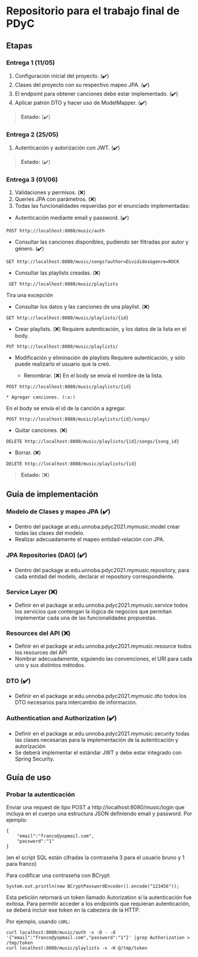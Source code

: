 # Repositorio para el trabajo final de PDyC

## Etapas

### Entrega 1 (11/05)

1. Configuración inicial del proyecto. (:heavy_check_mark:)
2. Clases del proyecto con su respectivo mapeo JPA. (:heavy_check_mark:)
3. El endpoint para obtener canciones debe estar implementado. (:heavy_check_mark:)
4. Aplicar patrón DTO y hacer uso de ModelMapper. (:heavy_check_mark:)

> **Estado:** (:heavy_check_mark:)

### Entrega 2 (25/05)

1. Autenticación y autorización con JWT. (:heavy_check_mark:)

> **Estado:** (:heavy_check_mark:)

### Entrega 3 (01/06)

1. Validaciones y permisos. (:x:)
2. Queries JPA con parámetros. (:x:)
3. Todas las funcionalidades requeridas por el enunciado implementadas:

* Autenticación mediante email y password. (:heavy_check_mark:)

```POST http://localhost:8080/music/auth```

* Consultar las canciones disponibles, pudiendo ser filtradas por autor y
género. (:heavy_check_mark:)

```GET http://localhost:8080/music/songs?author=Divididos&genre=ROCK```

* Consultar las playlists creadas. (:x:)

``` GET http://localhost:8080/music/playlists```

Tira una excepción

* Consultar los datos y las canciones de una playlist. (:x:)

```GET http://localhost:8080/music/playlists/{id}```

* Crear playlists. (:x:)
Requiere autenticación, y los datos de la lista en el body.

```PUT http://localhost:8080/music/playlists/```

* Modificación y eliminación de playlists
Requiere autenticación, y sólo puede realizarlo el usuario que la creó.

    * Renombrar. (:x:)
En el body se envía el nombre de la lista.

```POST http://localhost:8080/music/playlists/{id}```

    * Agregar canciones. (:x:)
En el body se envía el id de la canción a agregar.

```POST http://localhost:8080/music/playlists/{id}/songs/```

* Quitar canciones. (:x:)

```DELETE http://localhost:8080/music/playlists/{id}/songs/{song_id}```

* Borrar. (:x:)

```DELETE http://localhost:8080/music/playlists/{id}```


> **Estado:** (:x:)

## Guía de implementación

### Modelo de Clases y mapeo JPA (:heavy_check_mark:)
- Dentro del package ar.edu.unnoba.pdyc2021.mymusic.model crear todas las
clases del modelo.
- Realizar adecuadamente el mapeo entidad-relación con JPA.

### JPA Repositories (DAO) (:heavy_check_mark:)
- Dentro del package ar.edu.unnoba.pdyc2021.mymusic.repository, para cada
entidad del modelo, declarar el repository correspondiente.

### Service Layer (:x:)
- Definir en el package ar.edu.unnoba.pdyc2021.mymusic.service todos los
servicios que contengan la lógica de negocios que permitan implementar cada
una de las funcionalidades propuestas.

### Resources del API (:x:)
- Definir en el package ar.edu.unnoba.pdyc2021.mymusic.resource todos los
resources del API
- Nombrar adecuadamente, siguiendo las convenciones, el URI para cada uno y
sus distintos métodos.

### DTO (:heavy_check_mark:)
- Definir en el package ar.edu.unnoba.pdyc2021.mymusic.dto todos los DTO
necesarios para intercambio de información.

### Authentication and Authorization (:heavy_check_mark:)
- Definir en el package ar.edu.unnoba.pdyc2021.mymusic.security todas las
clases necesarias para la implementación de la autenticación y autorización
- Se deberá implementar el estándar JWT y debe estar integrado con Spring
Security.

## Guía de uso

### Probar la autenticación
Enviar una request de tipo POST a http://localhost:8080/music/login que incluya
en el cuerpo una estructura JSON definiendo email y password. Por ejemplo:
```
{
    "email":"franco@yopmail.com",
    "password":"1"
}
```

(en el script SQL están cifradas la contraseña 3 para el usuario bruno y 1 para
franco)

Para codificar una contraseña con BCrypt:
```
System.out.println(new BCryptPasswordEncoder().encode("123456"));
```

Esta petición retornará un token llamado Autorization si la autenticación fue
exitosa.
Para permitir acceder a los endpoints que requieran autenticación, se deberá
incluir ese token en la cabezera de la HTTP.

Por ejemplo, usando ``cURL``:
```
curl localhost:8080/music/auth -s -D - -d '{"email":"franco@yopmail.com","password":"1"}' |grep Authorization > /tmp/token
curl localhost:8080/music/playlists -v -H @/tmp/token
```
